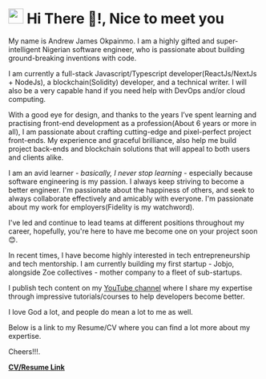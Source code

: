 <h1><img src="https://emojis.slackmojis.com/emojis/images/1531849430/4246/blob-sunglasses.gif?1531849430" width="30"/> Hi There 👋!, Nice to meet you</h1>

My name is Andrew James Okpainmo. I am a highly gifted and super-intelligent Nigerian software engineer, who is passionate about building ground-breaking inventions with code.

I am currently a full-stack Javascript/Typescript developer(ReactJs/NextJs + NodeJs), a blockchain(Solidity) developer, and a technical writer.
I will also be a very capable hand if you need help with DevOps and/or cloud computing.

With a good eye for design, and thanks to the years I’ve spent learning and practising front-end development as a profession(About 6 years or more in all), I am passionate about crafting cutting-edge and pixel-perfect project front-ends.
My experience and graceful brilliance, also help me build project back-ends and blockchain solutions that will appeal to both users and clients alike.  


I am an avid learner - *basically, I never stop learning* - especially because software engineering is my passion. I always keep striving to become a better engineer. 
I'm passionate about the happiness of others, and seek to always collaborate effectively and amicably with everyone. I'm passionate about my work
for employers(Fidelity is my watchword).

I've led and continue to lead teams at different positions throughout my career, hopefully, you're here to have me become one on your project soon 😊.

In recent times, I have become highly interested in tech entrepreneurship and tech mentorship. I am currently building my first startup - Jobjo, alongside Zoe collectives - mother company to a fleet of sub-startups.

I publish tech content on my [YouTube channel](https://www.youtube.com/channel/UC0CKKi10MJUAKWKJ8nZe9Kw)
where I share my expertise through impressive tutorials/courses to help developers become better.

I love God a lot, and people do mean a lot to me as well.

Below is a link to my Resume/CV where you can find a lot more about my expertise.

Cheers!!!.

**[CV/Resume Link](https://docs.google.com/document/d/1ep-rmk8KtYjeJYt-arCAdhuEB5Ji5Y4dwDkTxRkQ-Gg/edit?usp=sharing)**




